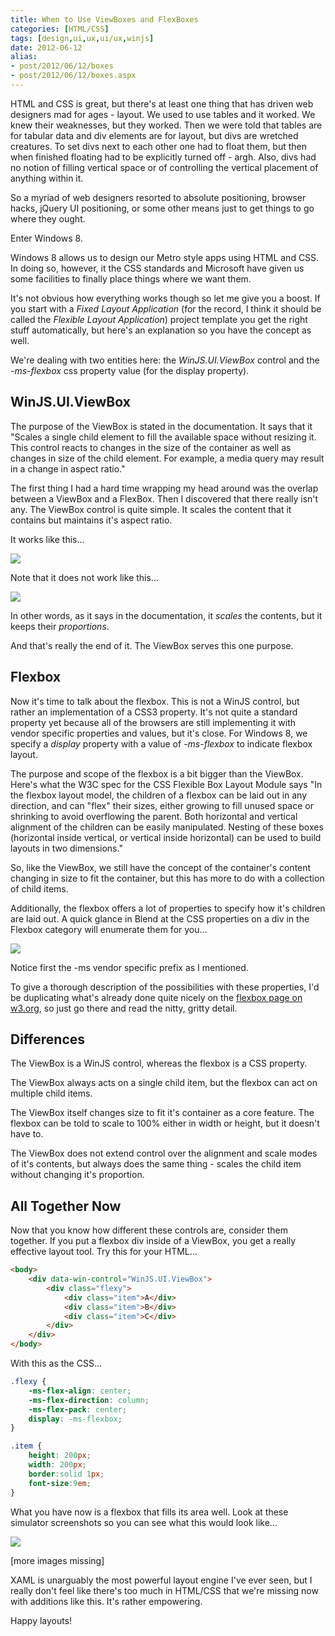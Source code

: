 ```yaml
---
title: When to Use ViewBoxes and FlexBoxes
categories: [HTML/CSS]
tags: [design,ui,ux,ui/ux,winjs]
date: 2012-06-12
alias:
- post/2012/06/12/boxes
- post/2012/06/12/boxes.aspx
---
```


HTML and CSS is great, but there's at least one thing that has driven web designers mad for ages - layout. We used to use tables and it worked. We knew their weaknesses, but they worked. Then we were told that tables are for tabular data and div elements are for layout, but divs are wretched creatures. To set divs next to each other one had to float them, but then when finished floating had to be explicitly turned off - argh. Also, divs had no notion of filling vertical space or of controlling the vertical placement of anything within it.


So a myriad of web designers resorted to absolute positioning, browser hacks, jQuery UI positioning, or some other means just to get things to go where they ought.

Enter Windows 8.

Windows 8 allows us to design our Metro style apps using HTML and CSS. In doing so, however, it the CSS standards and Microsoft have given us some facilities to finally place things where we want them.

It's not obvious how everything works though so let me give you a boost. If you start with a _Fixed Layout Application_ (for the record, I think it should be called the _Flexible Layout Application_) project template you get the right stuff automatically, but here's an explanation so you have the concept as well.

We're dealing with two entities here: the _WinJS.UI.ViewBox_ control and the _-ms-flexbox_ css property value (for the display property).

## WinJS.UI.ViewBox

The purpose of the ViewBox is stated in the documentation. It says that it "Scales a single child element to fill the available space without resizing it. This control reacts to changes in the size of the container as well as changes in size of the child element. For example, a media query may result in a change in aspect ratio."

The first thing I had a hard time wrapping my head around was the overlap between a ViewBox and a FlexBox. Then I discovered that there really isn't any. The ViewBox control is quite simple. It scales the content that it contains but maintains it's aspect ratio.

It works like this...

![](/files/boxes_01.png)

Note that it does not work like this...

![](/files/boxes_02.png)

In other words, as it says in the documentation, it _scales_ the contents, but it keeps their _proportions_.

And that's really the end of it. The ViewBox serves this one purpose.

## Flexbox

Now it's time to talk about the flexbox. This is not a WinJS control, but rather an implementation of a CSS3 property. It's not quite a standard property yet because all of the browsers are still implementing it with vendor specific properties and values, but it's close. For Windows 8, we specify a _display_ property with a value of _-ms-flexbox_ to indicate flexbox layout.

The purpose and scope of the flexbox is a bit bigger than the ViewBox. Here's what the W3C spec for the CSS Flexible Box Layout Module says "In the flexbox layout model, the children of a flexbox can be laid out in any direction, and can "flex" their sizes, either growing to fill unused space or shrinking to avoid overflowing the parent. Both horizontal and vertical alignment of the children can be easily manipulated. Nesting of these boxes (horizontal inside vertical, or vertical inside horizontal) can be used to build layouts in two dimensions."

So, like the ViewBox, we still have the concept of the container's content changing in size to fit the container, but this has more to do with a collection of child items.

Additionally, the flexbox offers a lot of properties to specify how it's children are laid out. A quick glance in Blend at the CSS properties on a div in the Flexbox category will enumerate them for you...

![](/files/boxes_03.png)

Notice first the -ms vendor specific prefix as I mentioned.

To give a thorough description of the possibilities with these properties, I'd be duplicating what's already done quite nicely on the [flexbox page on w3.org](http://www.w3.org/TR/css3-flexbox/), so just go there and read the nitty, gritty detail.

## Differences

The ViewBox is a WinJS control, whereas the flexbox is a CSS property.

The ViewBox always acts on a single child item, but the flexbox can act on multiple child items.

The ViewBox itself changes size to fit it's container as a core feature. The flexbox can be told to scale to 100% either in width or height, but it doesn't have to.

The ViewBox does not extend control over the alignment and scale modes of it's contents, but always does the same thing - scales the child item without changing it's proportion.

## All Together Now

Now that you know how different these controls are, consider them together. If you put a flexbox div inside of a ViewBox, you get a really effective layout tool. Try this for your HTML...

``` html
<body>
    <div data-win-control="WinJS.UI.ViewBox">
        <div class="flexy">
            <div class="item">A</div>
            <div class="item">B</div>
            <div class="item">C</div>
        </div>
    </div>
</body>
```

With this as the CSS...

``` css
.flexy {
    -ms-flex-align: center;
    -ms-flex-direction: column;
    -ms-flex-pack: center;
    display: -ms-flexbox;
}

.item {
    height: 200px;
    width: 200px;
    border:solid 1px;
    font-size:9em;
}
```

What you have now is a flexbox that fills its area well. Look at these simulator screenshots so you can see what this would look like...

![](/files/boxes_04.png)

[more images missing]

XAML is unarguably the most powerful layout engine I've ever seen, but I really don't feel like there's too much in HTML/CSS that we're missing now with additions like this. It's rather empowering.

Happy layouts!